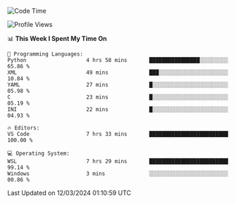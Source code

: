<!--START_SECTION:waka-->
![Code Time](http://img.shields.io/badge/Code%20Time-592%20hrs%2010%20mins-blue)

![Profile Views](http://img.shields.io/badge/Profile%20Views-0-blue)

📊 **This Week I Spent My Time On** 

```text
💬 Programming Languages: 
Python                   4 hrs 58 mins       ████████████████░░░░░░░░░   65.86 % 
XML                      49 mins             ███░░░░░░░░░░░░░░░░░░░░░░   10.84 % 
YAML                     27 mins             █░░░░░░░░░░░░░░░░░░░░░░░░   05.98 % 
C                        23 mins             █░░░░░░░░░░░░░░░░░░░░░░░░   05.19 % 
INI                      22 mins             █░░░░░░░░░░░░░░░░░░░░░░░░   04.93 % 

🔥 Editors: 
VS Code                  7 hrs 33 mins       █████████████████████████   100.00 % 

💻 Operating System: 
WSL                      7 hrs 29 mins       █████████████████████████   99.14 % 
Windows                  3 mins              ░░░░░░░░░░░░░░░░░░░░░░░░░   00.86 % 
```


 Last Updated on 12/03/2024 01:10:59 UTC
<!--END_SECTION:waka-->
